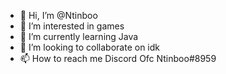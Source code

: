 - 👋 Hi, I’m @Ntinboo
- 👀 I’m interested in games
- 🌱 I’m currently learning Java
- 💞️ I’m looking to collaborate on idk
- 📫 How to reach me Discord Ofc Ntinboo#8959

<!---
Ntinboo/Ntinboo is a ✨ special ✨ repository because its `README.md` (this file) appears on your GitHub profile.
You can click the Preview link to take a look at your changes.
--->

